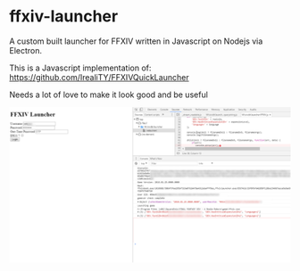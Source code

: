 # ffxiv-launcher

A custom built launcher for FFXIV written in Javascript on Nodejs via Electron.

This is a Javascript implementation of: https://github.com/IrealiTY/FFXIVQuickLauncher

Needs a lot of love to make it look good and be useful


![preview](./preview.png)